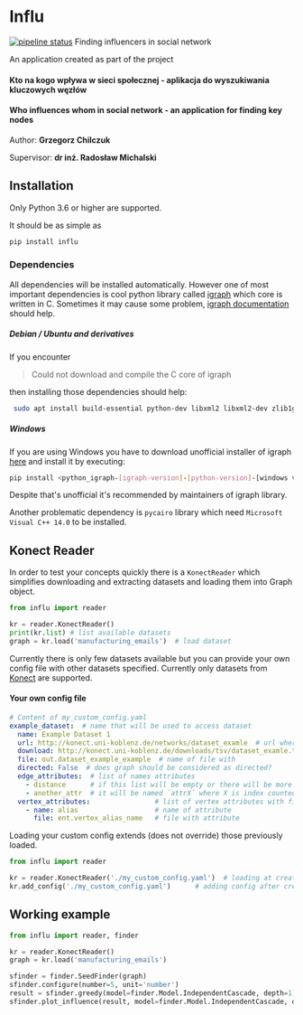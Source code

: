 # Influ
[![pipeline status](https://gitlab.com/chgrzegorz/dyplom-code/badges/develop/pipeline.svg)](https://gitlab.com/chgrzegorz/dyplom-code/commits/develop)
Finding influencers in social network

An application created as part of the project
#### Kto na kogo wpływa w sieci społecznej - aplikacja do wyszukiwania kluczowych węzłów
#### Who influences whom in social network - an application for finding key nodes
Author: **Grzegorz Chilczuk**

Supervisor: **dr inż. Radosław Michalski**

## Installation
Only Python 3.6 or higher are supported.

It should be as simple as 
```bash
pip install influ
```

### Dependencies
All dependencies will be installed automatically.
However one of most important dependencies is cool python library called [igraph](https://github.com/igraph/python-igraph/) which core is written in C.
Sometimes it may cause some problem, [igraph documentation](https://igraph.org/python/#pyinstall) should help.
##### Debian / Ubuntu and derivatives
If you encounter
> Could not download and compile the C core of igraph

then installing those dependencies should help:
```bash
 sudo apt install build-essential python-dev libxml2 libxml2-dev zlib1g-dev
```
##### Windows
If you are using Windows you have to download unofficial installer of igraph [here](https://www.lfd.uci.edu/~gohlke/pythonlibs/#python-igraph)
and install it by executing:
```bash
pip install <python_igraph-[igraph-version]-[python-version]-[windows version]>.whl
```
Despite that's unofficial it's recommended by maintainers of igraph library. 

Another problematic dependency is `pycairo` library which need `Microsoft Visual C++ 14.0` to be installed.

## Konect Reader
In order to test your concepts quickly there is a `KonectReader` which simplifies downloading and extracting datasets and loading them into Graph object. 
```python
from influ import reader

kr = reader.KonectReader()
print(kr.list) # list available datasets
graph = kr.load('manufacturing_emails')  # load dataset
```
Currently there is only few datasets available but you can provide your own config file with other datasets specified. Currently only datasets from [Konect](http://konect.uni-koblenz.de) are supported.

#### Your own config file
```yaml
# Content of my_custom_config.yaml
example_dataset:  # name that will be used to access dataset
  name: Example Dataset 1
  url: http://konect.uni-koblenz.de/networks/dataset_examle  # url where dataset is described [optional]
  download: http://konect.uni-koblenz.de/downloads/tsv/dataset_examle.tar.bz2  # url where dataset can be downloaded directly
  file: out.dataset_example_example  # name of file with 
  directed: False  # does graph should be considered as directed?
  edge_attributes:  # list of names attributes
    - distance      # if this list will be empty or there will be more attributes
    - another_attr  # it will be named `attrX` where X is index counted from 0
  vertex_attributes:                # list of vertex attributes with files where they are stored
    - name: alias                   # name of attribute
      file: ent.vertex_alias_name   # file with attribute
```

Loading your custom config extends (does not override) those previously loaded.
```python
from influ import reader

kr = reader.KonectReader('./my_custom_config.yaml')  # loading at creation time
kr.add_config('./my_custom_config.yaml')      # adding config after creation
```

## Working example
```python
from influ import reader, finder

kr = reader.KonectReader()
graph = kr.load('manufacturing_emails')

sfinder = finder.SeedFinder(graph)
sfinder.configure(number=5, unit='number')
result = sfinder.greedy(model=finder.Model.IndependentCascade, depth=1)
sfinder.plot_influence(result, model=finder.Model.IndependentCascade, depth=1)
```
